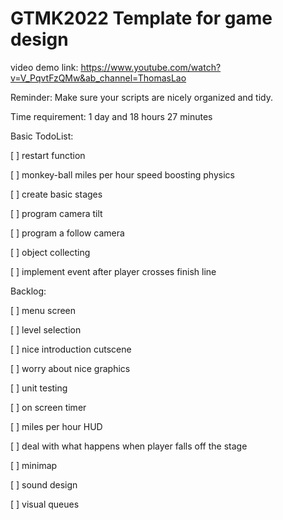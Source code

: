 # GTMK2022 Template for game design
video demo link: https://www.youtube.com/watch?v=V_PqvtFzQMw&ab_channel=ThomasLao

Reminder: Make sure your scripts are nicely organized and tidy. 

Time requirement: 1 day and 18 hours 27 minutes

Basic TodoList:

[ ] restart function

[ ] monkey-ball miles per hour speed boosting physics

[ ] create basic stages

[ ] program camera tilt

[ ] program a follow camera

[ ] object collecting

[ ] implement event after player crosses finish line

Backlog:

[ ] menu screen

[ ] level selection

[ ] nice introduction cutscene

[ ] worry about nice graphics

[ ] unit testing

[ ] on screen timer

[ ] miles per hour HUD

[ ] deal with what happens when player falls off the stage

[ ] minimap 

[ ] sound design

[ ] visual queues
